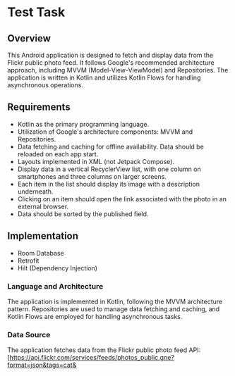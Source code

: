 # Test Task

## Overview

This Android application is designed to fetch and display data from the Flickr public photo feed. It follows Google's recommended architecture approach, including MVVM (Model-View-ViewModel) and Repositories. The application is written in Kotlin and utilizes Kotlin Flows for handling asynchronous operations.

## Requirements

- Kotlin as the primary programming language.
- Utilization of Google's architecture components: MVVM and Repositories.
- Data fetching and caching for offline availability. Data should be reloaded on each app start.
- Layouts implemented in XML (not Jetpack Compose).
- Display data in a vertical RecyclerView list, with one column on smartphones and three columns on larger screens.
- Each item in the list should display its image with a description underneath.
- Clicking on an item should open the link associated with the photo in an external browser.
- Data should be sorted by the published field.

## Implementation

- Room Database
- Retrofit
- Hilt (Dependency Injection)

### Language and Architecture

The application is implemented in Kotlin, following the MVVM architecture pattern. Repositories are used to manage data fetching and caching, and Kotlin Flows are employed for handling asynchronous tasks.

### Data Source

The application fetches data from the Flickr public photo feed API:
[https://api.flickr.com/services/feeds/photos_public.gne?format=json&tags=cat&